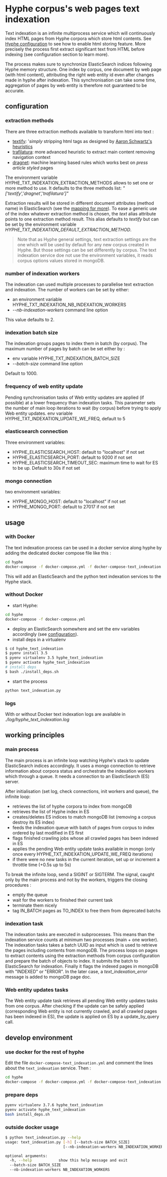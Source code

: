 # Hyphe corpus's web pages text indexation

Text indexation is an infinite multiprocess service which will continuously index HTML pages from Hyphe corpora which store html contents.
See [Hyphe configuration](../doc/config.md) to see how to enable html storing feature.
More precisely the process first extract significant text from HTML before indexing (see configuration section to learn more).

The process makes sure to synchronize ElasticSearch indices following Hyphe memory structure.
One index by corpus, one document by web page (with html content), attributing the right web entity id even after changes made in hyphe after indexation.
This synchronisation can take some time, aggregation of pages by web entity is therefore not guaranteed to be accurate.

## configuration

### extraction methods
There are three extraction methods available to transform html into text :

- [textify](../html2text.py): '*simply* stripping html tags as designed by [Aaron Schwartz's heuristics](http://www.aaronsw.com/2002/html2text/html2text.py)
- [trafilatura](https://github.com/adbar/trafilatura): more advanced heuristic to extract main content removing navigation context
- [dragnet](https://github.com/dragnet-org/dragnet): machine learning based rules which works best on *press article styled* pages

The environment variable HYPHE_TXT_INDEXATION_EXTRACTION_METHODS allows to set one or more method to use.
It defaults to the three methods list: *"['textify','dragnet','trafilatura']"*

Extraction results will be stored in different document attributes (method name) in ElasticSearch (see the [mapping for more](../index_mappings.json)).
To ease a generic use of the index whatever extraction method is chosen, the *text* alias attribute points to one extraction method result.
This alias defaults to *textify* but can be set by the environment variable *HYPHE_TXT_INDEXATION_DEFAULT_EXTRACTION_METHOD*.

> Note that as Hyphe general settings, text extraction settings are the one which will be used by default for any new corpus created in Hyphe.
But those settings can be set differently by corpus.
The text indexation service doe not use the environment variables, it reads corpus options values stored in mongoDB.

### number of indexation workers
The indexation can used multiple processes to parallelise text extraction and indexation.
The number of workers can be set by either: 
- an environment variable HYPHE_TXT_INDEXATION_NB_INDEXATION_WORKERS
- *--nb-indexation-workers* command line option

This value defaults to 2.

### indexation batch size
The indexation groups pages to index them in batch (by corpus).
The maximum number of pages by batch can be set either by : 
- env variable HYPHE_TXT_INDEXATION_BATCH_SIZE
- *--batch-size* command line option

Default to 1000.

### frequency of web entity update
Pending synchronisation tasks of Web entity updates are applied (if possible) at a lower frequency than indexation tasks.
This parameter sets the number of main loop iterations to wait (by corpus) before trying to apply Web entity updates.
env variable HYPHE_TXT_INDEXATION_UPDATE_WE_FREQ, default to 5


### elasticsearch connection
Three environment variables:
- HYPHE_ELASTICSEARCH_HOST: default to "localhost" if not set
- HYPHE_ELASTICSEARCH_PORT: default to 9200 if not set
- HYPHE_ELASTICSEARCH_TIMEOUT_SEC: maximum time to wait for ES to be up. Default to 30s if not set

### mongo connection
two environment variables:
- HYPHE_MONGO_HOST: default to "localhost" if not set
- HYPHE_MONGO_PORT: default to 27017 if not set


## usage

### with Docker

The text indexation process can be used in a docker service along hyphe by adding the dedicated docker compose file like this :

```bash
cd hyphe
docker-compose -f docker-compose.yml -f docker-compose-text_indexation.yml
```

This will add an ElasticSearch and the python text indexation services to the Hyphe stack. 

### without Docker

- start Hyphe:
```bash
cd hyphe
docker-compose -f docker-compose.yml
```
- deploy an ElasticSearch somewhere and set the env variables accordingly (see [configuration](#configuration)).
- install deps in a virtualenv
```bash
$ cd hyphe_text_indexation
$ pyenv install 3.5
$ pyenv virtualenv 3.5 hyphe_text_indexation
$ pyenv activate hyphe_text_indexation
# install deps
$ bash ./install_deps.sh
```
- start the process
```bash
python text_indexation.py
```

### logs

With or without Docker text indexation logs are available in *./log/hyphe_text_indexation.log*

## working principles

### main process

The main process is an infinite loop watching Hyphe's stack to update ElasticSearch indices accordingly.
It uses a mongo connection to retrieve information about corpora status and orchestrate the indexation workers which through a queue.
It needs a connection to an ElasticSearch (ES) server.

After initialisation (set log, check connections, init workers and queue), the infinite loop: 
- retrieves the list of hyphe corpora to index from mongoDB
- retrieves the list of Hyphe index in ES
- creates/deletes ES indices to match mongoDB list (removing a corpus destroy its ES index)
- feeds the indexation queue with batch of pages from corpus to index ordered by last modified in ES first
- flags finished crawling jobs whose all crawled pages has been indexed in ES
- applies the pending Web entity update tasks available in mongo (only once every HYPHE_TXT_INDEXATION_UPDATE_WE_FREQ iterations)
- if there were no new tasks in the current iteration, set up or increment a throttle time (+0.5s up to 5s)

To break the infinite loop, send a SIGINT or SIGTERM. The signal, caught only by the main process and not by the workers, triggers the closing procedures :
- empty the queue
- wait for the workers to finished their current task 
- terminate them nicely
- tag IN_BATCH pages as TO_INDEX to free them from deprecated batchs

### indexation task

The indexation tasks are executed in subprocesses. This means than the indexation service counts at minimum two processes (main + one worker).
The indexation tasks takes a batch UUID as input which is used to retrieve the pages including contents from mongoDB.
The process loops on pages to extract contents using the extraction methods from corpus configuration and prepare the batch of objects to index.
It submits the batch to ElasticSearch for indexation.
Finally it flags the indexed pages in mongoDB with "INDEXED" or "ERROR". In the later case, a *text_indexation_error* message is added to mongoDB page doc.


### Web entity updates tasks

The Web entity update task retrieves all pending Web entity updates tasks from one corpus.
After checking if the update can be safely applied (corresponding Web entity is not currently crawled, and all crawled pages has been indexed in ES), the update is applied on ES by a update_by_query call.


## develop environment

### use docker for the rest of hyphe

Edit the file `docker-compose-text_indexation.yml` and comment the lines about the `text_indexation` service.
Then :

```bash
cd hyphe
docker-compose -f docker-compose.yml -f docker-compose-text_indexation.yml  up
```

### prepare deps

```bash
pyenv virtualenv 3.7.6 hyphe_text_indexation
pyenv activate hyphe_text_indexation
bash install_deps.sh
```

### outside docker usage

```bash
$ python text_indexation.py --help
usage: text_indexation.py [-h] [--batch-size BATCH_SIZE]
                          [--nb-indexation-workers NB_INDEXATION_WORKERS]

optional arguments:
  -h, --help            show this help message and exit
  --batch-size BATCH_SIZE
  --nb-indexation-workers NB_INDEXATION_WORKERS
```
